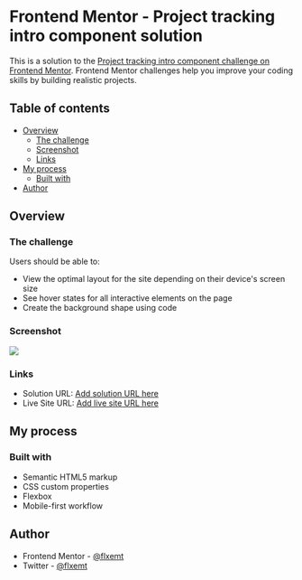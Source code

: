 # Frontend Mentor - Project tracking intro component solution

This is a solution to the [Project tracking intro component challenge on Frontend Mentor](https://www.frontendmentor.io/challenges/project-tracking-intro-component-5d289097500fcb331a67d80e). Frontend Mentor challenges help you improve your coding skills by building realistic projects.

## Table of contents

- [Overview](#overview)
  - [The challenge](#the-challenge)
  - [Screenshot](#screenshot)
  - [Links](#links)
- [My process](#my-process)
  - [Built with](#built-with)
- [Author](#author)

## Overview

### The challenge

Users should be able to:

- View the optimal layout for the site depending on their device's screen size
- See hover states for all interactive elements on the page
- Create the background shape using code

### Screenshot

![](./screenshot.jpg)

### Links

- Solution URL: [Add solution URL here](https://your-solution-url.com)
- Live Site URL: [Add live site URL here](https://your-live-site-url.com)

## My process

### Built with

- Semantic HTML5 markup
- CSS custom properties
- Flexbox
- Mobile-first workflow

## Author

- Frontend Mentor - [@flxemt](https://www.frontendmentor.io/profile/flxemt)
- Twitter - [@flxemt](https://www.twitter.com/flxemt)
